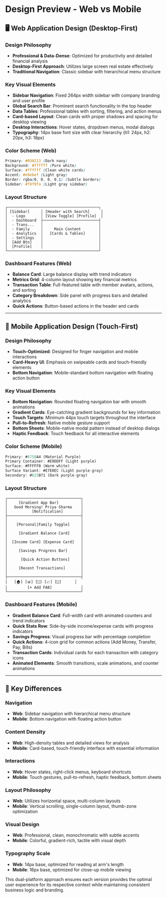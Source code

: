 # Design Preview - Web vs Mobile

## 🖥️ Web Application Design (Desktop-First)

### Design Philosophy
- **Professional & Data-Dense**: Optimized for productivity and detailed financial analysis
- **Desktop-First Approach**: Utilizes large screen real estate effectively
- **Traditional Navigation**: Classic sidebar with hierarchical menu structure

### Key Visual Elements
- **Sidebar Navigation**: Fixed 264px width sidebar with company branding and user profile
- **Global Search Bar**: Prominent search functionality in the top header
- **Data Tables**: Professional tables with sorting, filtering, and action menus
- **Card-based Layout**: Clean cards with proper shadows and spacing for desktop viewing
- **Desktop Interactions**: Hover states, dropdown menus, modal dialogs
- **Typography**: 14px base font size with clear hierarchy (h1: 24px, h2: 20px, h3: 18px)

### Color Scheme (Web)
```css
Primary: #030213 (Dark navy)
Background: #ffffff (Pure white)
Surface: #ffffff (Clean white cards)
Accent: #e9ebef (Light gray)
Border: rgba(0, 0, 0, 0.1) (Subtle borders)
Sidebar: #f8f9fa (Light gray sidebar)
```

### Layout Structure
```
┌─────────────────────────────────────────┐
│ [Sidebar]     │ [Header with Search]     │
│  - Logo       │ [View Toggle] [Profile]  │
│  - Dashboard  ├─────────────────────────┤
│  - Trans...   │                         │
│  - Family     │     Main Content        │
│  - Analytics  │   [Cards & Tables]      │
│  - Settings   │                         │
│  [Add Btn]    │                         │
│  [Profile]    │                         │
└─────────────────────────────────────────┘
```

### Dashboard Features (Web)
- **Balance Card**: Large balance display with trend indicators
- **Metrics Grid**: 4-column layout showing key financial metrics
- **Transaction Table**: Full-featured table with member avatars, actions, and sorting
- **Category Breakdown**: Side panel with progress bars and detailed analytics
- **Quick Actions**: Button-based actions in the header and cards

---

## 📱 Mobile Application Design (Touch-First)

### Design Philosophy
- **Touch-Optimized**: Designed for finger navigation and mobile interactions
- **Card-Heavy UI**: Emphasis on swipeable cards and touch-friendly elements
- **Bottom Navigation**: Mobile-standard bottom navigation with floating action button

### Key Visual Elements
- **Bottom Navigation**: Rounded floating navigation bar with smooth animations
- **Gradient Cards**: Eye-catching gradient backgrounds for key information
- **Touch Targets**: Minimum 44px touch targets throughout the interface
- **Pull-to-Refresh**: Native mobile gesture support
- **Bottom Sheets**: Mobile-native modal pattern instead of desktop dialogs
- **Haptic Feedback**: Touch feedback for all interactive elements

### Color Scheme (Mobile)
```dart
Primary: #6750A4 (Material Purple)
Primary Container: #E9DDFF (Light purple)
Surface: #FFFFFB (Warm white)
Surface Variant: #E7E0EC (Light purple-gray)
Secondary: #625B71 (Dark purple-gray)
```

### Layout Structure
```
┌─────────────────────────────────┐
│     [Gradient App Bar]          │
│   Good Morning! Priya Sharma    │
│           [Notification]        │
├─────────────────────────────────┤
│                                 │
│    [Personal|Family Toggle]     │
│                                 │
│     [Gradient Balance Card]     │
│                                 │
│  [Income Card] [Expense Card]   │
│                                 │
│     [Savings Progress Bar]      │
│                                 │
│      [Quick Action Buttons]     │
│                                 │
│     [Recent Transactions]       │
│                                 │
├─────────────────────────────────┤
│   [🏠] [📊] [👥] [📈] [👤]      │
│         [+ Add FAB]             │
└─────────────────────────────────┘
```

### Dashboard Features (Mobile)
- **Gradient Balance Card**: Full-width card with animated counters and trend indicators
- **Quick Stats Row**: Side-by-side income/expense cards with progress indicators
- **Savings Progress**: Visual progress bar with percentage completion
- **Quick Actions**: 4-icon grid for common actions (Add Money, Transfer, Pay, Bills)
- **Transaction Cards**: Individual cards for each transaction with category icons
- **Animated Elements**: Smooth transitions, scale animations, and counter animations

---

## 🔄 Key Differences

### Navigation
- **Web**: Sidebar navigation with hierarchical menu structure
- **Mobile**: Bottom navigation with floating action button

### Content Density
- **Web**: High-density tables and detailed views for analysis
- **Mobile**: Card-based, touch-friendly interface with essential information

### Interactions
- **Web**: Hover states, right-click menus, keyboard shortcuts
- **Mobile**: Touch gestures, pull-to-refresh, haptic feedback, bottom sheets

### Layout Philosophy
- **Web**: Utilizes horizontal space, multi-column layouts
- **Mobile**: Vertical scrolling, single-column layout, thumb-zone optimization

### Visual Design
- **Web**: Professional, clean, monochromatic with subtle accents
- **Mobile**: Colorful, gradient-rich, tactile with visual depth

### Typography Scale
- **Web**: 14px base, optimized for reading at arm's length
- **Mobile**: 16px base, optimized for close-up mobile viewing

This dual-platform approach ensures each version provides the optimal user experience for its respective context while maintaining consistent business logic and branding.